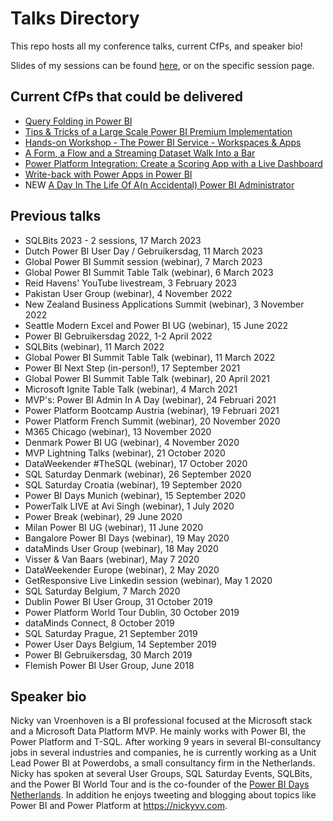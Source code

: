 # Talks Directory
This repo hosts all my conference talks, current CfPs, and speaker bio!

Slides of my sessions can be found [here](https://github.com/NickyvVr/talks/tree/master/slides), or on the specific session page.

## Current CfPs that could be delivered  
 * [Query Folding in Power BI](https://github.com/NickyvVr/talks/blob/master/Query%20Folding%20in%20Power%20BI.md)  
 * [Tips & Tricks of a Large Scale Power BI Premium Implementation](https://github.com/NickyvVr/talks/blob/master/Tips%20%26%20Tricks%20of%20a%20Large%20Scale%20Power%20BI%20Premium%20Implementation.md) 
 * [Hands-on Workshop - The Power BI Service - Workspaces & Apps](https://github.com/NickyvVr/talks/blob/master/Hands-on%20Workshop%20-%20The%20Power%20BI%20Service%20%E2%80%93%20Workspaces%20%26%20Apps.md)
 * [A Form, a Flow and a Streaming Dataset Walk Into a Bar](https://github.com/NickyvVr/talks/blob/master/A%20Form%2C%20a%20Flow%20and%20a%20Streaming%20Dataset%20Walk%20Into%20a%20Bar.md)
 * [Power Platform Integration: Create a Scoring App with a Live Dashboard](https://github.com/NickyvVr/talks/blob/master/Power%20Platform%20Integration:%20Create%20a%20Scoring%20App%20with%20a%20Live%20Dashboard.md)
 * [Write-back with Power Apps in Power BI](https://github.com/NickyvVr/talks/blob/master/Write-back%20with%20Power%20Apps%20in%20Power%20BI.md)
 * NEW [A Day In The Life Of A(n Accidental) Power BI Administrator](https://github.com/NickyvVr/talks/blob/master/A%20Day%20In%20The%20Life%20Of%20A(n%20Accidental)%20Power%20BI%20Administrator.md)

## Previous talks  
 * SQLBits 2023 - 2 sessions, 17 March 2023
 * Dutch Power BI User Day / Gebruikersdag, 11 March 2023
 * Global Power BI Summit session (webinar), 7 March 2023
 * Global Power BI Summit Table Talk (webinar), 6 March 2023
 * Reid Havens' YouTube livestream, 3 February 2023
 * Pakistan User Group (webinar), 4 November 2022
 * New Zealand Business Applications Summit (webinar), 3 November 2022
 * Seattle Modern Excel and Power BI UG (webinar), 15 June 2022
 * Power BI Gebruikersdag 2022, 1-2 April 2022
 * SQLBits (webinar), 11 March 2022
 * Global Power BI Summit Table Talk (webinar), 11 March 2022
 * Power BI Next Step (in-person!), 17 September 2021
 * Global Power BI Summit Table Talk (webinar), 20 April 2021
 * Microsoft Ignite Table Talk (webinar), 4 March 2021
 * MVP's: Power BI Admin In A Day (webinar), 24 Februari 2021
 * Power Platform Bootcamp Austria (webinar), 19 Februari 2021
 * Power Platform French Summit (webinar), 20 November 2020
 * M365 Chicago (webinar), 13 November 2020
 * Denmark Power BI UG (webinar), 4 November 2020
 * MVP Lightning Talks (webinar), 21 October 2020
 * DataWeekender #TheSQL (webinar), 17 October 2020
 * SQL Saturday Denmark (webinar), 26 September 2020
 * SQL Saturday Croatia (webinar), 19 September 2020
 * Power BI Days Munich (webinar), 15 September 2020
 * PowerTalk LIVE at Avi Singh (webinar), 1 July 2020
 * Power Break (webinar), 29 June 2020
 * Milan Power BI UG (webinar), 11 June 2020
 * Bangalore Power BI Days (webinar), 19 May 2020
 * dataMinds User Group (webinar), 18 May 2020
 * Visser & Van Baars (webinar), May 7 2020  
 * DataWeekender Europe (webinar), 2 May 2020
 * GetResponsive Live Linkedin session (webinar), May 1 2020
 * SQL Saturday Belgium, 7 March 2020
 * Dublin Power BI User Group, 31 October 2019
 * Power Platform World Tour Dublin, 30 October 2019  
 * dataMinds Connect, 8 October 2019  
 * SQL Saturday Prague, 21 September 2019
 * Power User Days Belgium, 14 September 2019  
 * Power BI Gebruikersdag, 30 March 2019  
 * Flemish Power BI User Group, June 2018  
 
## Speaker bio  
Nicky van Vroenhoven is a BI professional focused at the Microsoft stack and a Microsoft Data Platform MVP. He mainly works with Power BI, the Power Platform and T-SQL. After working 9 years in several BI-consultancy jobs in several industries and companies, he is currently working as a Unit Lead Power BI at Powerdobs, a small consultancy firm in the Netherlands.  
Nicky has spoken at several User Groups, SQL Saturday Events, SQLBits, and the Power BI World Tour and is the co-founder of the [Power BI Days Netherlands](https://twitter.com/PowerBIDaysNL). In addition he enjoys tweeting and blogging about topics like Power BI and Power Platform at https://nickyvv.com.
